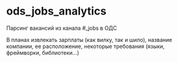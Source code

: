 # ods_jobs_analytics
Парсинг вакансий из канала #_jobs в ОДС

В планах извлекать зарплаты (как вилку, так и шило), название компании, ее расположение, некоторые требования (языки, фреймворки, библиотеки...)